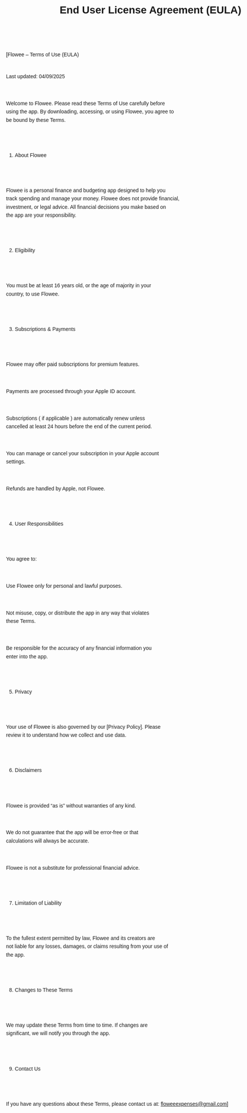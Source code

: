 <!DOCTYPE html>
<html lang="en">
<head>
  <meta charset="UTF-8">
  <meta name="viewport" content="width=device-width, initial-scale=1.0">
  <title>Terms of Use</title>
  <style>
    body { 
      font-family: Arial, sans-serif; 
      line-height: 1.6; 
      margin: 40px; 
      max-width: 900px; 
      white-space: pre-line; /* This preserves line breaks */
    }
    h1 { text-align: center; }
  </style>
</head>
<body>
  <h1>End User License Agreement (EULA)</h1>

  <div>
    [Flowee – Terms of Use (EULA)

Last updated: 04/09/2025

Welcome to Flowee. Please read these Terms of Use carefully before using the app. By downloading, accessing, or using Flowee, you agree to be bound by these Terms.

1. About Flowee

Flowee is a personal finance and budgeting app designed to help you track spending and manage your money. Flowee does not provide financial, investment, or legal advice. All financial decisions you make based on the app are your responsibility.

2. Eligibility

You must be at least 16 years old, or the age of majority in your country, to use Flowee.

3. Subscriptions & Payments

Flowee may offer paid subscriptions for premium features.

Payments are processed through your Apple ID account.

Subscriptions ( if applicable ) are automatically renew unless cancelled at least 24 hours before the end of the current period.

You can manage or cancel your subscription in your Apple account settings.

Refunds are handled by Apple, not Flowee.

4. User Responsibilities

You agree to:

Use Flowee only for personal and lawful purposes.

Not misuse, copy, or distribute the app in any way that violates these Terms.

Be responsible for the accuracy of any financial information you enter into the app.

5. Privacy

Your use of Flowee is also governed by our [Privacy Policy]. Please review it to understand how we collect and use data.

6. Disclaimers

Flowee is provided “as is” without warranties of any kind.

We do not guarantee that the app will be error-free or that calculations will always be accurate.

Flowee is not a substitute for professional financial advice.

7. Limitation of Liability

To the fullest extent permitted by law, Flowee and its creators are not liable for any losses, damages, or claims resulting from your use of the app.

8. Changes to These Terms

We may update these Terms from time to time. If changes are significant, we will notify you through the app.

9. Contact Us

If you have any questions about these Terms, please contact us at: floweeexpenses@gmail.com]
  </div>

</body>
</html>
